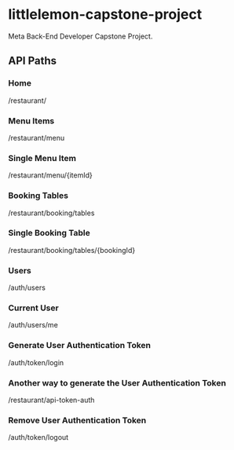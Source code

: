 # littlelemon-capstone-project

Meta Back-End Developer Capstone Project.

## API Paths

### Home

/restaurant/

### Menu Items

/restaurant/menu

### Single Menu Item

/restaurant/menu/{itemId}

### Booking Tables

/restaurant/booking/tables

### Single Booking Table

/restaurant/booking/tables/{bookingId}

### Users

/auth/users

### Current User

/auth/users/me

### Generate User Authentication Token

/auth/token/login

### Another way to generate the User Authentication Token

/restaurant/api-token-auth

### Remove User Authentication Token

/auth/token/logout
